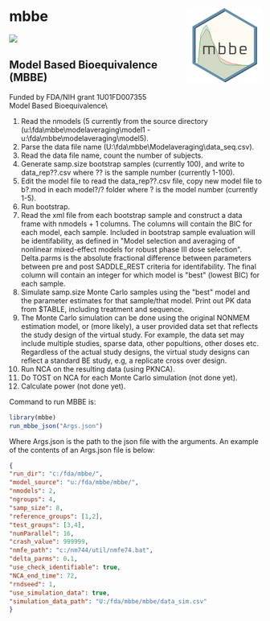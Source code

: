 # mbbe <a href='https://github.com/certara/mbbe/'><img src="inst/mbbe_logo.png" align="right" style="float:right; height: 150px;" height="200"/></a>

[![](https://img.shields.io/badge/devel%20version-0.1.0-green.svg)](https://github.com/certara/mbbe)

## Model Based Bioequivalence (MBBE)

Funded by FDA/NIH grant 1U01FD007355\
Model Based Bioequivalence\

1.  Read the nmodels (5 currently from the source directory (u:\fda\mbbe\modelaveraging\model1 - u:\fda\mbbe\modelaveraging\model5).
2.  Parse the data file name (U:\fda\mbbe\Modelaveraging\data\_seq.csv).
3.  Read the data file name, count the number of subjects.
4.  Generate samp.size bootstrap samples (currently 100), and write to data_rep??.csv where ?? is the sample number (currently 1-100).
5.  Edit the model file to read the data_rep??.csv file, copy new model file to b?.mod in each model?/? folder where ? is the model number (currently 1-5).
6.  Run bootstrap.
7.  Read the xml file from each bootstrap sample and construct a data frame with nmodels + 1 columns. The columns will contain the BIC for each model, each sample. Included in bootstrap sample evaluation will be identifability, as defined in "Model selection and averaging of nonlinear mixed-effect models for robust phase III dose selection". Delta.parms is the absolute fractional difference between parameters between pre and post SADDLE_REST criteria for identifability. The final column will contain an integer for which model is "best" (lowest BIC) for each sample.
8.  Simulate samp.size Monte Carlo samples using the "best" model and the parameter estimates for that sample/that model. Print out PK data from \$TABLE, including treatment and sequence.
9.  The Monte Carlo simulation can be done using the original NONMEM estimation model, or (more likely), a user provided data set that reflects the study design of the virtual study. For example, the data set may include multiple studies, sparse data, other popultions, other doses etc. Regardless of the actual study designs, the virtual study designs can reflect a standard BE study, e.g, a replicate cross over design.
10. Run NCA on the resulting data (using PKNCA).
11. Do TOST on NCA for each Monte Carlo simulation (not done yet).
12. Calculate power (not done yet).

Command to run MBBE is:

```r
library(mbbe)
run_mbbe_json("Args.json")
```

Where Args.json is the path to the json file with the arguments. An example of the contents of an Args.json file is below:

``` json
{
"run_dir": "c:/fda/mbbe/",
"model_source": "u:/fda/mbbe/mbbe/",
"nmodels": 2,
"ngroups": 4,
"samp_size": 8,
"reference_groups": [1,2],
"test_groups": [3,4],
"numParallel": 16,
"crash_value": 999999,
"nmfe_path": "c:/nm744/util/nmfe74.bat",
"delta_parms": 0.1,
"use_check_identifiable": true,
"NCA_end_time": 72,
"rndseed": 1,
"use_simulation_data": true,
"simulation_data_path": "U:/fda/mbbe/mbbe/data_sim.csv" 
}
```
